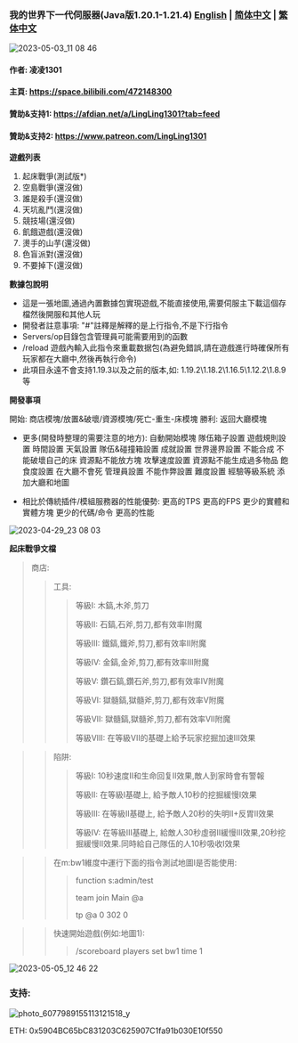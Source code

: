 ### 我的世界下一代伺服器(Java版1.20.1-1.21.4) [English](README.md) | [简体中文](README_ZH-CN.md) | [繁体中文](README_ZH-TW.md)

![2023-05-03_11 08 46](https://user-images.githubusercontent.com/65935235/235826804-8f719e9d-361b-4ca7-82a5-b266598437b0.png)

#### 作者: 凌凌1301
#### 主頁: https://space.bilibili.com/472148300
#### 贊助&支持1: https://afdian.net/a/LingLing1301?tab=feed
#### 贊助&支持2: https://www.patreon.com/LingLing1301

**遊戲列表**
1. 起床戰爭(測試版*)
2. 空島戰爭(還沒做)
3. 誰是殺手(還沒做)
4. 天坑亂鬥(還沒做)
5. 競技場(還沒做)
6. 飢餓遊戲(還沒做)
7. 燙手的山芋(還沒做)
8. 色盲派對(還沒做)
9. 不要掉下(還沒做)

**數據包說明**
- 這是一張地圖,通過內置數據包實現遊戲,不能直接使用,需要伺服主下載這個存檔然後開服和其他人玩
- 開發者註意事項: "#"註釋是解釋的是上行指令,不是下行指令
- Servers/op目錄包含管理員可能需要用到的函數
- /reload 遊戲內輸入此指令來重載数据包(為避免錯誤,請在遊戲進行時確保所有玩家都在大廳中,然後再執行命令)
- 此項目永遠不會支持1.19.3以及之前的版本,如: 1.19.2\1.18.2\1.16.5\1.12.2\1.8.9等

**開發事項**

開始:
商店模塊/放置&破壞/資源模塊/死亡-重生-床模塊
勝利: 返回大廳模塊

- 更多(開發時整理的需要注意的地方):
自動開始模塊
隊伍箱子設置
遊戲規則設置
時間設置
天氣設置
隊伍&碰撞箱設置
成就設置
世界邊界設置
不能合成
不能破壞自己的床
資源點不能放方塊
攻擊速度設置
資源點不能生成過多物品
飽食度設置
在大廳不會死
管理員設置
不能作弊設置
難度設置
經驗等級系統
添加大廳和地圖

- 相比於傳統插件/模組服務器的性能優勢:
更高的TPS
更高的FPS
更少的實體和實體方塊
更少的代碼/命令
更高的性能

![2023-04-29_23 08 03](https://user-images.githubusercontent.com/65935235/235310518-758914ab-5888-491d-8ff8-44cc215a649f.png)

**起床戰爭文檔**

> 商店:
> 
>> 工具:
>> 
>>> 等級I: 木鎬,木斧,剪刀
>>> 
>>> 等級II: 石鎬,石斧,剪刀,都有效率I附魔
>>> 
>>> 等級III: 鐵鎬,鐵斧,剪刀,都有效率II附魔
>>> 
>>> 等級IV: 金鎬,金斧,剪刀,都有效率III附魔
>>> 
>>> 等級V: 鑽石鎬,鑽石斧,剪刀,都有效率IV附魔
>>> 
>>> 等級VI: 獄髓鎬,獄髓斧,剪刀,都有效率V附魔
>>> 
>>> 等級VII: 獄髓鎬,獄髓斧,剪刀,都有效率VII附魔
>>> 
>>> 等級VIII: 在等級VII的基礎上給予玩家挖掘加速III效果

>> 陷阱:
>> 
>>> 等級I: 10秒速度II和生命回复II效果,敵人到家時會有警報
>>> 
>>> 等級II: 在等級I基礎上, 給予敵人10秒的挖掘緩慢I效果
>>> 
>>> 等級III: 在等級II基礎上, 給予敵人20秒的失明II+反胃II效果
>>> 
>>> 等級IV: 在等級III基礎上, 給敵人30秒虛弱II緩慢III效果,20秒挖掘緩慢II效果.同時給自己隊伍的人10秒吸收I效果

>> 在m:bw1維度中運行下面的指令測試地圖I是否能使用:
>> 
>>> function s:admin/test
>>> 
>>> team join Main @a
>>> 
>>> tp @a 0 302 0

>> 快速開始遊戲(例如:地圖1):
>>> /scoreboard players set bw1 time 1

![2023-05-05_12 46 22](https://user-images.githubusercontent.com/65935235/236385069-b294f8e1-c23c-4a09-a550-81a64cd9b9b0.png)

### 支持:
![photo_6077989155113121518_y](https://user-images.githubusercontent.com/65935235/236786597-e77dd1ff-1ebc-40ea-8b27-87cb8d56a753.jpg)

ETH: 0x5904BC65bC831203C625907C1fa91b030E10f550
